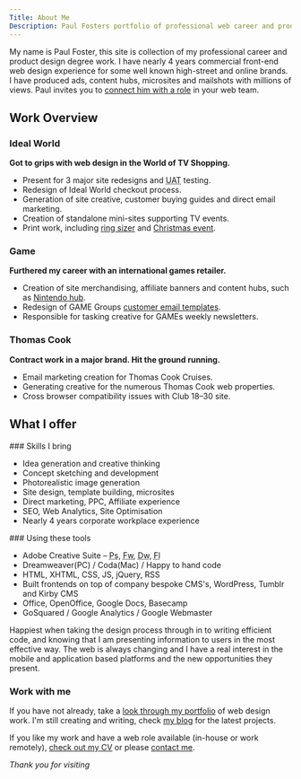 ```yaml
---
Title: About Me
Description: Paul Fosters portfolio of professional web career and product design degree work. I have nearly 4 years commercial front-end web design experience for some well known brands.
---
```


My name is Paul Foster, this site is collection of my professional career and product design degree work. I have nearly 4 years commercial front-end web design experience for some well known high-street and online brands. I have produced ads, content hubs, microsites and mailshots with millions of views. Paul invites you to [connect him with a role](/cv/) in your web team. 

## Work Overview

### Ideal World

**Got to grips with web design in the World of TV Shopping.**

*	Present for 3 major site redesigns and <abbr title="User Acceptance Testing">UAT</abbr> testing.
*	Redesign of Ideal World checkout process.
*	Generation of site creative, customer buying guides and direct email marketing.
*	Creation of standalone mini-sites supporting TV events.
*	Print work, including [ring sizer](/work/ringsize-guide/) and [Christmas event](/work/christmas-cracker/).

### Game

**Furthered my career with an international games retailer.**

*	Creation of site merchandising, affiliate banners and content hubs, such as [Nintendo hub](/work/nintendo-hub/).
*	Redesign of GAME Groups [customer email templates](/work/gameplay-templates/).
*	Responsible for tasking creative for GAMEs weekly newsletters.
	
### Thomas Cook

**Contract work in a major brand. Hit the ground running.**

*	Email marketing creation for Thomas Cook Cruises.
*	Generating creative for the numerous Thomas Cook web properties.
*	Cross browser compatibility issues with Club 18–30 site.

## What I offer

<section class="section--panel section--panel--horizontal">
### Skills I bring

*	Idea generation and creative thinking
*	Concept sketching and development
*	Photorealistic image generation
*	Site design, template building, microsites
*	Direct marketing, PPC, Affiliate experience
*	SEO, Web Analytics, Site Optimisation
*	Nearly 4 years corporate workplace experience
</section><section class="section--panel section--panel--horizontal">
### Using these tools

*	Adobe Creative Suite – <abbr title="Photoshop">Ps</abbr>, <abbr title="Fireworks">Fw</abbr>, <abbr title="Dreamweaver">Dw</abbr>, <abbr title="Flash">Fl</abbr>
*	Dreamweaver(PC) / Coda(Mac) / Happy to hand code
*	HTML, XHTML, CSS, JS, jQuery, RSS
*	Built frontends on top of company bespoke CMS's, WordPress, Tumblr and Kirby CMS
*	Office, OpenOffice, Google Docs, Basecamp
*	GoSquared / Google Analytics / Google Webmaster
</section>

Happiest when taking the design process through in to writing efficient code, and knowing that I am presenting information to users in the most effective way. The web is always changing and I have a real interest in the mobile and application based platforms and the new opportunities they present.

### Work with me

If you have not already, take a [look through my portfolio](/work/) of web design work. I'm still creating and writing, check [my blog](/blog/) for the latest projects. 

If you like my work and have a web role available (in-house or work remotely), [check out my CV](/cv/) or please [contact me](/contact/).

*Thank you for visiting*